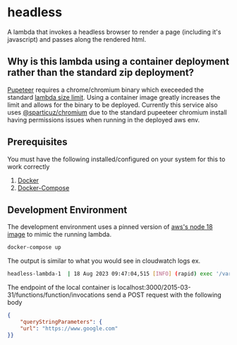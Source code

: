 # headless
A lambda that invokes a headless browser to render a page (including it's javascript) and passes along the rendered html.

## Why is this lambda using a container deployment rather than the standard zip deployment?
[Pupeteer](https://pptr.dev/) requires a chrome/chromium binary which execeeded the standard [lambda size limit](https://docs.aws.amazon.com/lambda/latest/dg/gettingstarted-limits.html#function-configuration-deployment-and-execution). Using a container image greatly increases the limit and allows for the binary to be deployed. Currently this service also uses [@sparticuz/chromium](https://github.com/Sparticuz/chromium) due to the standard pupeeteer chromium install having permissions issues when running in the deployed aws env.

## Prerequisites
You must have the following installed/configured on your system for this to work correctly<br />
1. [Docker](https://www.docker.com/)
2. [Docker-Compose](https://docs.docker.com/compose/)

## Development Environment
The development environment uses a pinned version of [aws's node 18 image](https://gallery.ecr.aws/lambda/nodejs) to mimic the running lambda. 

```bash
docker-compose up
```

The output is similar to what you would see in cloudwatch logs ex.

```bash
headless-lambda-1  | 18 Aug 2023 09:47:04,515 [INFO] (rapid) exec '/var/runtime/bootstrap' (cwd=/var/task, handler=)
```

The endpoint of the local container is localhost:3000/2015-03-31/functions/function/invocations send a POST request with the following body
```json
{
    "queryStringParameters": {
	"url": "https://www.google.com"
}}
```